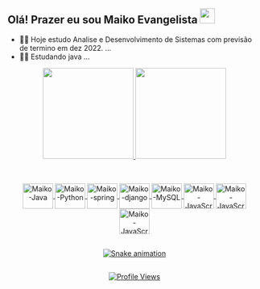 ## Olá! Prazer eu sou Maiko Evangelista <img src="https://raw.githubusercontent.com/iampavangandhi/iampavangandhi/master/gifs/Hi.gif" width="30px"></h2>

- 🧑‍🎓 Hoje estudo Analise e Desenvolvimento de Sistemas com previsão de termino em dez 2022. ...
- 💪🌱 Estudando java ... 


<div align="center">
  <a href="https://github.com/maikoevangelista">
  <img height="180em" src="https://github-readme-stats.vercel.app/api?username=maikoevangelista&show_icons=true&theme=drark&include_all_commits=true&count_private=true"/>
  <img height="180em" src="https://github-readme-stats.vercel.app/api/top-langs/?username=maikoevangelista&layout=compact&langs_count=7&theme=drark"/>
</div>
  
  ##
  
  <div align="center"
  <div style="display: inline_block"><br>
  <img align="center" alt="Maiko-Java" height="50" width="60" src="https://cdn.jsdelivr.net/gh/devicons/devicon/icons/java/java-plain-wordmark.svg">
  <img align="center" alt="Maiko-Python" height="50" width="60" src="https://cdn.jsdelivr.net/gh/devicons/devicon/icons/python/python-original-wordmark.svg">
  <img align="center" alt="Maiko-spring" height="50" width="60" src="https://cdn.jsdelivr.net/gh/devicons/devicon/icons/spring/spring-original-wordmark.svg">
  <img align="center" alt="Maiko-django" height="50" width="60" src="https://cdn.jsdelivr.net/gh/devicons/devicon/icons/django/django-line.svg">
  <img align="center" alt="Maiko-MySQL" height="50" width="60" src="https://cdn.jsdelivr.net/gh/devicons/devicon/icons/mysql/mysql-plain-wordmark.svg">
  <img align="center" alt="Maiko-JavaScript" height="50" width="60" src="https://cdn.jsdelivr.net/gh/devicons/devicon/icons/javascript/javascript-original.svg">
  <img align="center" alt="Maiko-JavaScript" height="50" width="60" src="https://cdn.jsdelivr.net/gh/devicons/devicon/icons/html5/html5-plain-wordmark.svg">
   <img align="center" alt="Maiko-JavaScript" height="50" width="60" src="https://cdn.jsdelivr.net/gh/devicons/devicon/icons/css3/css3-plain-wordmark.svg">
  </div>                                                                  
  
  ##  
  
<div align="center">
  
  ![Snake animation](https://github.com/maikoevangelista/maikoevangelista/blob/output/github-contribution-grid-snake.svg)
  ##
  ![Profile Views](http://estruyf-github.azurewebsites.net/api/VisitorHit?user=maikoevangelista&repo=maikoevangelista&countColorcountColor)

  
</div>
